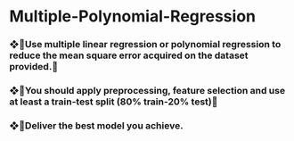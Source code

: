 # Multiple-Polynomial-Regression
<h3>❖Use multiple linear regression or polynomial regression to reduce the mean square error acquired on the dataset provided.</h3>
<h3>❖You should apply preprocessing, feature selection and use at least a train-test split (80% train-20% test)</h3>
<h3>❖Deliver the best model you achieve.</h3>
